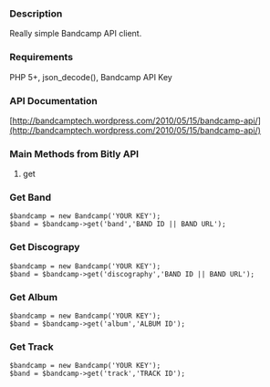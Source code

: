 ### Description
Really simple Bandcamp API client.

### Requirements
PHP 5+, json_decode(), Bandcamp API Key

### API Documentation
[http://bandcamptech.wordpress.com/2010/05/15/bandcamp-api/](http://bandcamptech.wordpress.com/2010/05/15/bandcamp-api/)

### Main Methods from Bitly API
1. get

### Get Band
    $bandcamp = new Bandcamp('YOUR KEY');
    $band = $bandcamp->get('band','BAND ID || BAND URL');
    
### Get Discograpy
    $bandcamp = new Bandcamp('YOUR KEY');
    $band = $bandcamp->get('discography','BAND ID || BAND URL');
    
### Get Album
    $bandcamp = new Bandcamp('YOUR KEY');
    $band = $bandcamp->get('album','ALBUM ID');
    
### Get Track
    $bandcamp = new Bandcamp('YOUR KEY');
    $band = $bandcamp->get('track','TRACK ID');